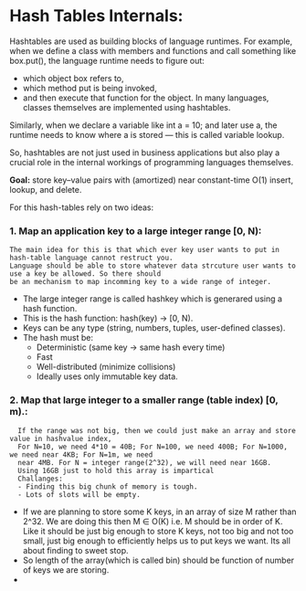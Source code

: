 # Hash Tables Internals:

Hashtables are used as building blocks of language runtimes.
For example, when we define a class with members and functions and call something like box.put(), the language runtime needs to figure out:
- which object box refers to,
- which method put is being invoked,
- and then execute that function for the object.
In many languages, classes themselves are implemented using hashtables.

Similarly, when we declare a variable like int a = 10; and later use a, the runtime needs to know where a is stored — this is called variable lookup.

So, hashtables are not just used in business applications but also play a crucial role in the internal workings of programming languages themselves.

**Goal:** store key–value pairs with (amortized) near constant-time O(1) insert, lookup, and delete.

For this hash-tables rely on two ideas:

### 1. **Map an application key to a large integer range [0, N):**
    The main idea for this is that which ever key user wants to put in hash-table language cannot restruct you.
    Language should be able to store whatever data strcuture user wants to use a key be allowed. So there should
    be an mechanism to map incomming key to a wide range of integer.

   - The large integer range is called hashkey which is generared using a hash function.
   - This is the hash function: hash(key) -> [0, N).
   - Keys can be any type (string, numbers, tuples, user-defined classes).
   - The hash must be:
     - Deterministic (same key → same hash every time)
     - Fast
     - Well-distributed (minimize collisions)
     - Ideally uses only immutable key data.
     
### 2. **Map that large integer to a smaller range (table index) [0, m).:**
      If the range was not big, then we could just make an array and store value in hashvalue index,
      For N=10, we need 4*10 = 40B; For N=100, we need 400B; For N=1000, we need near 4KB; For N=1m, we need
      near 4MB. For N = integer range(2^32), we will need near 16GB.
      Using 16GB just to hold this array is impartical
      Challanges:
      - Finding this big chunk of memory is tough.
      - Lots of slots will be empty.

   - If we are planning to store some K keys, in an array of size M rather than 2^32.
     We are doing this then M ∈ O(K) i.e. M should be in order of K. Like it should be just big enough to store K keys,
     not too big and not too small, just big enough to efficiently helps us to put keys we want. Its all about finding to sweet stop.
   - So length of the array(which is called bin) should be function of number of keys we are storing.
   - 








